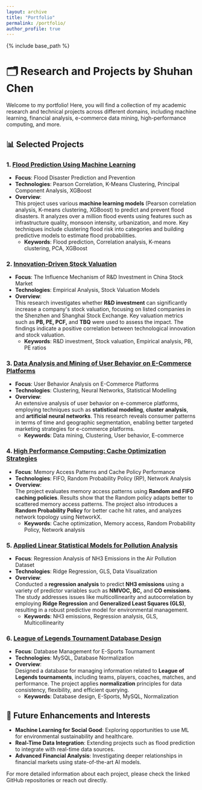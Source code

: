 ```yaml
---
layout: archive
title: "Portfolio"
permalink: /portfolio/
author_profile: true
---
```


{% include base_path %}

# 🗂️ Research and Projects by Shuhan Chen

Welcome to my portfolio! Here, you will find a collection of my academic research and technical projects across different domains, including machine learning, financial analysis, e-commerce data mining, high-performance computing, and more.

## 📊 Selected Projects

### 1. [Flood Prediction Using Machine Learning](https://github.com/ChenShuhan02/Portfolio)

- **Focus**: Flood Disaster Prediction and Prevention
- **Technologies**: Pearson Correlation, K-Means Clustering, Principal Component Analysis, XGBoost
- **Overview**:  
  This project uses various **machine learning models** (Pearson correlation analysis, K-means clustering, XGBoost) to predict and prevent flood disasters. It analyzes over a million flood events using features such as infrastructure quality, monsoon intensity, urbanization, and more. Key techniques include clustering flood risk into categories and building predictive models to estimate flood probabilities.
  - **Keywords**: Flood prediction, Correlation analysis, K-means clustering, PCA, XGBoost

### 2. [Innovation-Driven Stock Valuation](https://github.com/ChenShuhan02/Innovation-driven-stock-valuation)

- **Focus**: The Influence Mechanism of R&D Investment in China Stock Market
- **Technologies**: Empirical Analysis, Stock Valuation Models
- **Overview**:  
  This research investigates whether **R&D investment** can significantly increase a company's stock valuation, focusing on listed companies in the Shenzhen and Shanghai Stock Exchange. Key valuation metrics such as **PB, PE, PCF,** and **TBQ** were used to assess the impact. The findings indicate a positive correlation between technological innovation and stock valuation.
  - **Keywords**: R&D investment, Stock valuation, Empirical analysis, PB, PE ratios

### 3. [Data Analysis and Mining of User Behavior on E-Commerce Platforms](https://github.com/ChenShuhan02/Data-Analysis-and-Mining-of-User-Behavior)

- **Focus**: User Behavior Analysis on E-Commerce Platforms
- **Technologies**: Clustering, Neural Networks, Statistical Modelling
- **Overview**:  
  An extensive analysis of user behavior on e-commerce platforms, employing techniques such as **statistical modeling**, **cluster analysis**, and **artificial neural networks**. This research reveals consumer patterns in terms of time and geographic segmentation, enabling better targeted marketing strategies for e-commerce platforms.
  - **Keywords**: Data mining, Clustering, User behavior, E-commerce

### 4. [High Performance Computing: Cache Optimization Strategies](https://github.com/ChenShuhan02/Portfolio)

- **Focus**: Memory Access Patterns and Cache Policy Performance
- **Technologies**: FIFO, Random Probability Policy (RP), Network Analysis
- **Overview**:  
  The project evaluates memory access patterns using **Random and FIFO caching policies**. Results show that the Random policy adapts better to scattered memory access patterns. The project also introduces a **Random Probability Policy** for better cache hit rates, and analyzes network topology using NetworkX.
  - **Keywords**: Cache optimization, Memory access, Random Probability Policy, Network analysis

### 5. [Applied Linear Statistical Models for Pollution Analysis](https://github.com/ChenShuhan02/Portfolio)

- **Focus**: Regression Analysis of NH3 Emissions in the Air Pollution Dataset
- **Technologies**: Ridge Regression, GLS, Data Visualization
- **Overview**:  
  Conducted a **regression analysis** to predict **NH3 emissions** using a variety of predictor variables such as **NMVOC, BC,** and **CO emissions**. The study addresses issues like multicollinearity and autocorrelation by employing **Ridge Regression** and **Generalized Least Squares (GLS)**, resulting in a robust predictive model for environmental management.
  - **Keywords**: NH3 emissions, Regression analysis, GLS, Multicollinearity

### 6. [League of Legends Tournament Database Design](https://github.com/ChenShuhan02/Portfolio)

- **Focus**: Database Management for E-Sports Tournament
- **Technologies**: MySQL, Database Normalization
- **Overview**:  
  Designed a database for managing information related to **League of Legends tournaments**, including teams, players, coaches, matches, and performance. The project applies **normalization** principles for data consistency, flexibility, and efficient querying.
  - **Keywords**: Database design, E-Sports, MySQL, Normalization

## 🌟 Future Enhancements and Interests
- **Machine Learning for Social Good**: Exploring opportunities to use ML for environmental sustainability and healthcare.
- **Real-Time Data Integration**: Extending projects such as flood prediction to integrate with real-time data sources.
- **Advanced Financial Analysis**: Investigating deeper relationships in financial markets using state-of-the-art AI models.

For more detailed information about each project, please check the linked GitHub repositories or reach out directly.

